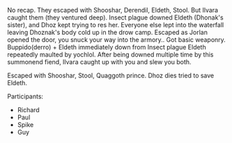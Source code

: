 No recap. They escaped with Shooshar, Derendil, Eldeth, Stool.
But Ilvara caught them (they ventured deep). Insect plague downed Eldeth (Dhonak's sister), and Dhoz kept trying to res her. Everyone else lept into the waterfall leaving Dhoznak's body cold up in the drow camp.
Escaped as Jorlan opened the door, you snuck your way into the armory..
Got basic weaponry.
Buppido(derro) + Eldeth immediately down from Insect plague
Eldeth repeatedly maulted by yochlol.
After being downed multiple time by this summonend fiend, Ilvara caught up with you and slew you both.

Escaped with Shooshar, Stool, Quaggoth prince.
Dhoz dies tried to save Eldeth.

Participants:
- Richard
- Paul
- Spike
- Guy